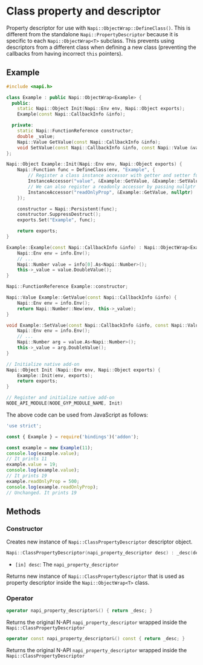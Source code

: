 # Class property and descriptor

Property descriptor for use with `Napi::ObjectWrap::DefineClass()`.
This is different from the standalone `Napi::PropertyDescriptor` because it is
specific to each `Napi::ObjectWrap<T>` subclass.
This prevents using descriptors from a different class when defining a new class
(preventing the callbacks from having incorrect `this` pointers).

## Example

```cpp
#include <napi.h>

class Example : public Napi::ObjectWrap<Example> {
  public:
    static Napi::Object Init(Napi::Env env, Napi::Object exports);
    Example(const Napi::CallbackInfo &info);

  private:
    static Napi::FunctionReference constructor;
    double _value;
    Napi::Value GetValue(const Napi::CallbackInfo &info);
    void SetValue(const Napi::CallbackInfo &info, const Napi::Value &value);
};

Napi::Object Example::Init(Napi::Env env, Napi::Object exports) {
    Napi::Function func = DefineClass(env, "Example", {
        // Register a class instance accessor with getter and setter functions.
        InstanceAccessor("value", &Example::GetValue, &Example::SetValue),
        // We can also register a readonly accessor by passing nullptr as the setter.
        InstanceAccessor("readOnlyProp", &Example::GetValue, nullptr)
    });

    constructor = Napi::Persistent(func);
    constructor.SuppressDestruct();
    exports.Set("Example", func);

    return exports;
}

Example::Example(const Napi::CallbackInfo &info) : Napi::ObjectWrap<Example>(info) {
    Napi::Env env = info.Env();
    // ...
    Napi::Number value = info[0].As<Napi::Number>();
    this->_value = value.DoubleValue();
}

Napi::FunctionReference Example::constructor;

Napi::Value Example::GetValue(const Napi::CallbackInfo &info) {
    Napi::Env env = info.Env();
    return Napi::Number::New(env, this->_value);
}

void Example::SetValue(const Napi::CallbackInfo &info, const Napi::Value &value) {
    Napi::Env env = info.Env();
    // ...
    Napi::Number arg = value.As<Napi::Number>();
    this->_value = arg.DoubleValue();
}

// Initialize native add-on
Napi::Object Init (Napi::Env env, Napi::Object exports) {
    Example::Init(env, exports);
    return exports;
}

// Register and initialize native add-on
NODE_API_MODULE(NODE_GYP_MODULE_NAME, Init)
```

The above code can be used from JavaScript as follows:

```js
'use strict';

const { Example } = require('bindings')('addon');

const example = new Example(11);
console.log(example.value);
// It prints 11
example.value = 19;
console.log(example.value);
// It prints 19
example.readOnlyProp = 500;
console.log(example.readOnlyProp);
// Unchanged. It prints 19
```

## Methods

### Constructor

Creates new instance of `Napi::ClassPropertyDescriptor` descriptor object.

```cpp
Napi::ClassPropertyDescriptor(napi_property_descriptor desc) : _desc(desc) {}
```

- `[in] desc`: The `napi_property_descriptor`

Returns new instance of `Napi::ClassPropertyDescriptor` that is used as property descriptor
inside the `Napi::ObjectWrap<T>` class.

### Operator

```cpp
operator napi_property_descriptor&() { return _desc; }
```

Returns the original N-API `napi_property_descriptor` wrapped inside the `Napi::ClassPropertyDescriptor`

```cpp
operator const napi_property_descriptor&() const { return _desc; }
```

Returns the original N-API `napi_property_descriptor` wrapped inside the `Napi::ClassPropertyDescriptor`
